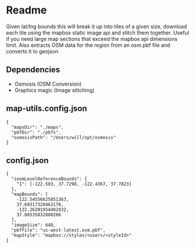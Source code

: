 # Readme

Given lat/lng bounds this will break it up into tiles of a given size, download each tile using
the mapbox static image api and stitch them together. Useful if you need large map sections that exceed the mapbox api dimensions limit. Also extracts OSM data for the region from an osm.pbf file and converts it to geojson

## Dependencies

- Osmosis (OSM Conversion)
- Graphics magic (Image stitching)

## map-utils.config.json

```
{
  "mapsDir": "./maps",
  "pbfDir": "./pbfs",
  "osmosisPath": "/Users/will/opt/osmosis"
}
```

## config.json

```
{
  "zoomLevelReferenceBounds": {
    "1": [-122.503, 37.7298, -122.4367, 37.7823]
  },
  "mapBounds": [
    -122.54556625051363,
    37.69317328462176,
    -122.26201954402832,
    37.86535832880206
  ],
  "imageSize": 640,
  "pbfFile": "us-west-latest.osm.pbf",
  "mapStyle": "mapbox://styles/<user>/<styleId>"
}
```
